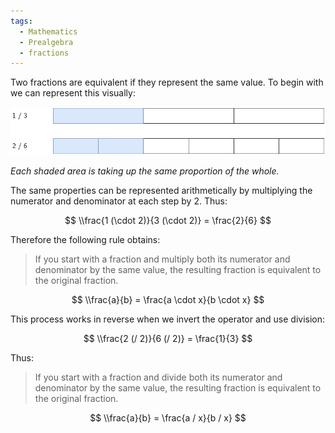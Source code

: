 ```yaml
---
tags:
  - Mathematics
  - Prealgebra
  - fractions
---
```


Two fractions are equivalent if they represent the same value. 
To begin with we can represent this visually:

![equiv-fractions.png](../../img/equiv-fractions.png)

*Each shaded area is taking up the same proportion of the whole.*

The same properties can be represented arithmetically by multiplying the numerator and denominator at each step by 2. Thus:

$$
\\frac{1 (\cdot 2)}{3 (\cdot 2)} = \frac{2}{6}
$$

Therefore the following rule obtains:

 > 
 > If you start with a fraction and multiply both its numerator and denominator by the same value, the resulting fraction is equivalent to the original fraction.

$$
\\frac{a}{b} = \frac{a \cdot x}{b \cdot x}
$$

This process works in reverse when we invert the operator and use division:

$$
\\frac{2 (/ 2)}{6 (/ 2)} = \frac{1}{3}
$$

Thus:

 > 
 > If you start with a fraction and divide both its numerator and denominator by the same value, the resulting fraction is equivalent to the original fraction.

$$
\\frac{a}{b} = \frac{a / x}{b / x}
$$
